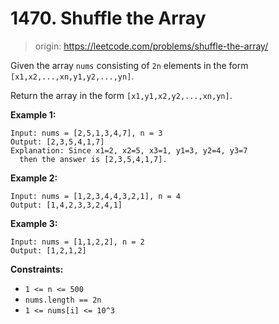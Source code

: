 # 1470. Shuffle the Array

> origin: <https://leetcode.com/problems/shuffle-the-array/>

Given the array `nums` consisting of `2n` elements in the form
`[x1,x2,...,xn,y1,y2,...,yn]`.

Return the array in the form `[x1,y1,x2,y2,...,xn,yn]`.

**Example 1:**

```text
Input: nums = [2,5,1,3,4,7], n = 3
Output: [2,3,5,4,1,7] 
Explanation: Since x1=2, x2=5, x3=1, y1=3, y2=4, y3=7
  then the answer is [2,3,5,4,1,7].
```

**Example 2:**

```text
Input: nums = [1,2,3,4,4,3,2,1], n = 4
Output: [1,4,2,3,3,2,4,1]
```

**Example 3:**

```text
Input: nums = [1,1,2,2], n = 2
Output: [1,2,1,2]
```

**Constraints:**

* `1 <= n <= 500`
* `nums.length == 2n`
* `1 <= nums[i] <= 10^3`
